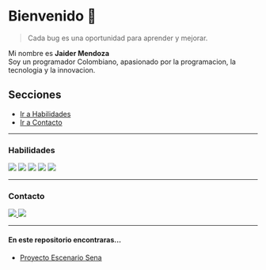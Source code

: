 # Bienvenido 👋

> Cada bug es una oportunidad para aprender y mejorar.

Mi nombre es **Jaider Mendoza**
<br>Soy un programador Colombiano, apasionado por la programacion, la tecnologia y la innovacion.

## Secciones
- [Ir a Habilidades](#habilidades)
- [Ir a Contacto](#contacto)

***
### <a id="habilidades"></a>Habilidades
![](https://img.icons8.com/?size=45&id=13441&format=png)
![](https://img.icons8.com/?size=45&id=13679&format=png)
![](https://img.icons8.com/?size=45&id=108784&format=png)
![](https://img.icons8.com/?size=45&id=13460&format=png)
![](https://img.icons8.com/?size=45&id=40670&format=png)

***
### <a id="contacto"></a> Contacto
[![](https://img.icons8.com/?size=35&id=Xy10Jcu1L2Su&format=png) ![](https://img.icons8.com/?size=35&id=13930&format=png)](https://www.linkedin.com/in/jaider-mendoza-566aa31a8/)


***
#### En este repositorio encontraras...
* [Proyecto Escenario Sena](https://github.com/Dabrox02/proyecto-escenario-php-sena)

